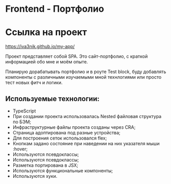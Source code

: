 # Frontend - Портфолио

# Ссылка на проект

https://iva3nik.github.io/my-app/

Проект представляет собой SPA. Это сайт-портфолио, с краткой информацией обо мне и моём опыте.

Планирую дорабатывать портфолио и в роуте Test block, буду добавлять компоненты с различными изучаемыми мной технлогиями или просто тест новых фитч и логики.

## **Используемые технологии:**

- TypeScript
- При создании проекта использовалась Nested файловая структура по БЭМ;
- Инфраструктурные файлы проекта созданы через CRA;
- Страница адоптирована под разные устройства;
- Для построения сеток использовался flex;
- Кнопкам задано состояние при наведении на них указателя мыши :hover;
- Используются псевдоклассы;
- Используются псевдоклассы;
- Разметка портирована в JSX;
- Используются функциональные компоненты;
- Используются хуки.
